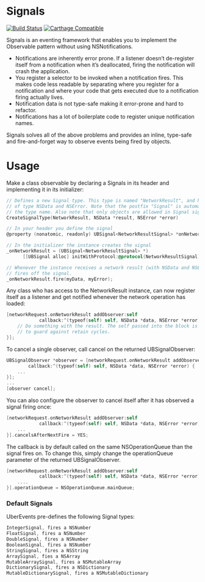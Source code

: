 # Signals

[![Build Status](https://travis-ci.org/uber/signals-ios.svg?branch=master)](https://travis-ci.org/uber/signals-ios)
[![Carthage Compatible](https://img.shields.io/badge/Carthage-compatible-4BC51D.svg?style=flat)](https://github.com/Carthage/Carthage)

Signals is an eventing framework that enables you to implement the Observable pattern without using NSNotifications.

- Notifications are inherently error prone. If a listener doesn’t de-register itself from a notification when it’s deallocated, firing the notification will crash the application.
- You register a selector to be invoked when a notification fires. This makes code less readable by separating where you register for a notification and where your code that gets executed due to a notification firing actually lives.
- Notification data is not type-safe making it error-prone and hard to refactor.
- Notifications has a lot of boilerplate code to register unique notification names.

Signals solves all of the above problems and provides an inline, type-safe and fire-and-forget way to observe events being fired by objects.

# Usage

Make a class observable by declaring a Signals in its header and implementing it in its initializer:

```objective-c
// Defines a new Signal type. This type is named "NetworkResult", and has two parameters 
// of type NSData and NSError. Note that the postfix "Signal" is automatically added to 
// the type name. Also note that only objects are allowed in Signal signatures.
CreateSignalType(NetworkResult, NSData *result, NSError *error)

// In your header you define the signal
@property (nonatomic, readonly) UBSignal<NetworkResultSignal> *onNetworkResult;

// In the initializer the instance creates the signal
_onNetworkResult = (UBSignal<NetworkResultSignal> *)
      [[UBSignal alloc] initWithProtocol:@protocol(NetworkResultSignal)];

// Whenever the instance receives a network result (with NSData and NSError), it
// fires off the signal.
_onNetworkResult.fire(myData, myError);
```

Any class who has access to the NetworkResult instance, can now register itself as a listener and get notified whenever the network operation has loaded:

```objective-c
[networkRequest.onNetworkResult addObserver:self 
            callback:^(typeof(self) self, NSData *data, NSError *error) {
    // Do something with the result. The self passed into the block is weakified by Signals
    // to guard against retain cycles.
}];
```

To cancel a single observer, call cancel on the returned UBSignalObserver:

```objective-c
UBSignalObserver *observer = [networkRequest.onNetworkResult addObserver:self 
        callback:^(typeof(self) self, NSData *data, NSError *error) {
    ...
}];
...
[observer cancel];
```

You can also configure the observer to cancel itself after it has observed a signal firing once:

```objective-c
[networkRequest.onNetworkResult addObserver:self 
            callback:^(typeof(self) self, NSData *data, NSError *error) {
    ...
}].cancelsAfterNextFire = YES;
```

The callback is by default called on the same NSOperationQueue than the signal fires on. To change this, simply change the operationQueue parameter of the returned UBSignalObserver.

```objective-c
[networkRequest.onNetworkResult addObserver:self 
            callback:^(typeof(self) self, NSData *data, NSError *error) {
    ....
}].operationQueue = NSOperationQueue.mainQueue;
```

### Default Signals
UberEvents pre-defines the following Signal types:

```objective-c
IntegerSignal, fires a NSNumber
FloatSignal, fires a NSNumber
DoubleSignal, fires a NSNumber
BooleanSignal, fires a NSNumber
StringSignal, fires a NSString
ArraySignal, fies a NSArray
MutableArraySignal, fires a NSMutableArray
DictionarySignal, fires a NSDictionary
MutableDictionarySignal, fires a NSMutableDictionary
```

